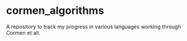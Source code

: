 # cormen_algorithms

A repository to track my progress in various languages working through Cormen et all.
